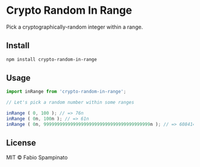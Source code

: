 # Crypto Random In Range

Pick a cryptographically-random integer within a range.

## Install

```sh
npm install crypto-random-in-range
```

## Usage

```ts
import inRange from 'crypto-random-in-range';

// Let's pick a random number within some ranges

inRange ( 0, 100 ); // => 76n
inRange ( 0n, 100n ); // => 61n
inRange ( 0n, 9999999999999999999999999999999999999999n ); // => 6084146398709470868721131064012104523887n
```

## License

MIT © Fabio Spampinato
